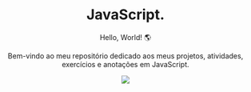 <h1 align="center">JavaScript.</h1>

<p align="center">Hello, World! 🌎</p>
<p align="center">Bem-vindo ao meu repositório dedicado aos meus projetos, atividades, exercícios e anotações em JavaScript.</p>

<div align="center">
  <img src="https://user-images.githubusercontent.com/87160095/181140743-83818b71-a616-420c-bfc9-edf3c2dabdd1.png">
</div>

